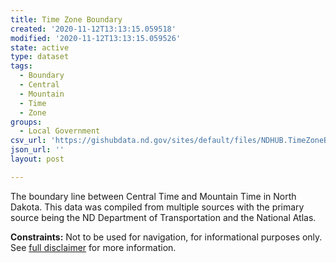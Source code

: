 ```yaml
---
title: Time Zone Boundary
created: '2020-11-12T13:13:15.059518'
modified: '2020-11-12T13:13:15.059526'
state: active
type: dataset
tags:
  - Boundary
  - Central
  - Mountain
  - Time
  - Zone
groups:
  - Local Government
csv_url: 'https://gishubdata.nd.gov/sites/default/files/NDHUB.TimeZoneBoundary.csv'
json_url: ''
layout: post

---
```

<p>The boundary line between Central Time and Mountain Time in North Dakota. This data was compiled from multiple sources with the primary source being the ND Department of Transportation and the National Atlas.</p>
<p><strong>Constraints:</strong> Not to be used for navigation, for informational purposes only. See <a href="/north-dakota-disclaimer">full disclaimer</a> for more information.</p>

